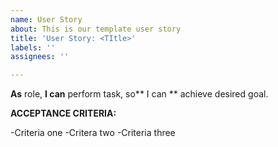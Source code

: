 ```yaml
---
name: User Story
about: This is our template user story
title: 'User Story: <TItle>'
labels: ''
assignees: ''

---
```


**As** role, **I can** perform task, so** I can ** achieve desired goal.

**ACCEPTANCE CRITERIA:**

-Criteria one
-Critera two
-Criteria three
